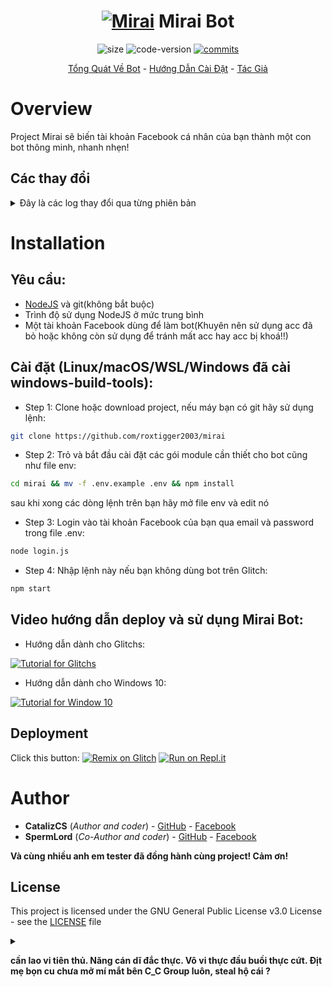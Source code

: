 <h1 align="center">
	<a href="#"><img src="https://i.imgur.com/lzapbcN.png" alt="Mirai"></a>
	Mirai Bot
</h1>
<p align="center">
	<img alt="size" src="https://img.shields.io/github/repo-size/roxtigger2003/mirai.svg?style=flat-square&label=size">
	<img alt="code-version" src="https://img.shields.io/badge/dynamic/json?color=red&label=code%20version&prefix=v&query=%24.version&url=https%3A%2F%2Fraw.githubusercontent.com%2Froxtigger2003%2Fmirai%2Fmaster%2Fpackage.json&style=flat-square">
	<a href="https://github.com/roxtigger2003/mirai/commits"><img alt="commits" src="https://img.shields.io/github/commit-activity/m/roxtigger2003/mirai.svg?label=commit&style=flat-square"></a>
</p>

<p align="center">
	<a href="#Overview">Tổng Quát Về Bot</a>
	-
	<a href="#Installation">Hướng Dẫn Cài Đặt</a>
	-
	<a href="#Author">Tác Giả</a>
</p>

# Overview

Project Mirai sẽ biến tài khoản Facebook cá nhân của bạn thành một con bot thông minh, nhanh nhẹn!

## Các thay đổi

<details>
	<summary>Đây là các log thay đổi qua từng phiên bản</summary>

- 4.2.5: Sửa shortcut không thông báo sau lần đầu tạo file.

- 4.2.6: Tối ưu lại code.

- 4.2.7: Sửa sethelp và delhelp.

- 4.2.8: Sửa lỗi update.js không sao lưu .env

- 4.2.9: Sửa event.js

- 4.2.10: Xóa messageID.tostring()

- 4.2.11: Bật lệnh hentaivn và sửa lệnh rank

- 4.3.0: Loại bỏ một số lệnh không cần thiết, echo -> repeat, saucenao -> sauce, thêm cài đặt thời gian cho việc nhắc đi ngủ và thức dậy, nâng cấp và sửa chữa saucenao, loại bỏ acronym

- 4.3.1: Fix ping

- 4.3.2: Đổi lại SLEEPTIME và WAKETIME

- 4.3.3: repeat -> echo, optimize

- 4.3.4: thêm config canCheckUpdate, sửa lỗi undefined trong unsend.js, optimize

- 4.3.5: sửa lỗi axios not defined

- 4.3.6: sửa cronjob (reversed về lại 4.3.3).

- 4.3.7: giveaway -> ga, tối ưu và rút gọn cho say, thêm giờ vào cho uptime, thay đổi roul từ 3 màu thành 6 màu, thêm tắt bật refresh sau 10 phút, rút gọn log từ terminal/cmd, loại bỏ nhắc bản cập nhật qua tin nhắn!

- 4.3.8: bật sẵn refresh

- 4.3.9: sửa lỗi không nhận .env

- 4.3.10: loại bỏ lệnh facebook, youtube -p -> yt -v, youtube -m -> yt -m, optimize yt, bỏ thư mục modules

- 4.3.11: sửa yt -v

- 4.4.0: thêm User.setUser, User.delUser, User.getColumn, Thread.setThread, Thread.delThread, thêm cột name trong database (cần xóa database cũ rồi thêm lại), thêm lệnh gRank (global rank của cả bot)

- 4.4.1: sửa lỗi roul không báo sai màu

- 4.4.2: sửa sl và money

- 4.5.0: thêm lệnh fishing, khắc phục tình trạng bị block tính năng sau khi bị các thành viên spam, lòi ra thêm database is locked

- 4.5.1: clean fishing

- 4.5.2: sửa fishing, thêm lệnh mit và thêm phần help command cho fishing!

- 4.5.3: thêm lệnh còn thiếu vào file cmds.json

- 4.6.0: thay api anime thành v3(steal hộ bố mày cái thằng đbrr Hiếu ?), thêm afk command, meow, admin help và admin all ( đang làm!!)

</details>

# Installation

## Yêu cầu:
  - [NodeJS](https://nodejs.org/en/) và git(không bắt buộc)
  - Trình độ sử dụng NodeJS ở mức trung bình
  - Một tài khoản Facebook dùng để làm bot(Khuyên nên sử dụng acc đã bỏ hoặc không còn sử dụng để tránh mất acc hay acc bị khoá!!)
 
## Cài đặt (Linux/macOS/WSL/Windows đã cài windows-build-tools):
+ Step 1: Clone hoặc download project, nếu máy bạn có git hãy sử dụng lệnh:
```bash
git clone https://github.com/roxtigger2003/mirai
```
+ Step 2: Trỏ và bắt đầu cài đặt các gói module cần thiết cho bot cũng như file env:
```bash
cd mirai && mv -f .env.example .env && npm install
```
sau khi xong các dòng lệnh trên bạn hãy mở file env và edit nó
+ Step 3: Login vào tài khoản Facebook của bạn qua email và password trong file .env:
```bash
node login.js
```
+ Step 4: Nhập lệnh này nếu bạn không dùng bot trên Glitch:
```bash
npm start
```

## Video hướng dẫn deploy và sử dụng Mirai Bot:

-  Hướng dẫn dành cho Glitchs:

[![Tutorial for Glitchs](https://img.youtube.com/vi/wbfAxyV4n_o/0.jpg)](https://www.youtube.com/watch?v=wbfAxyV4n_o)

- Hướng dẫn dành cho Windows 10:

[![Tutorial for Window 10](https://img.youtube.com/vi/NGxyB6TRX9Q/0.jpg)](https://www.youtube.com/watch?v=NGxyB6TRX9Q)


## Deployment
Click this button:
[![Remix on Glitch](https://cdn.glitch.com/2703baf2-b643-4da7-ab91-7ee2a2d00b5b%2Fremix-button.svg)](https://glitch.com/edit/#!/import/github/roxtigger2003/mirai)
[![Run on Repl.it](https://repl.it/badge/github/roxtigger2003/mirai)](https://repl.it/github/roxtigger2003/mirai)

# Author
- **CatalizCS** (*Author and coder*) - [GitHub](https://github.com/roxtigger2003) - [Facebook](https://fb.me/Cataliz2k)
- **SpermLord** (*Co-Author and coder*) - [GitHub](https://github.com/spermlord) - [Facebook](https://fb.me/MyNameIsSpermLord)

**Và cùng nhiều anh em tester đã đồng hành cùng project! Cảm ơn!**

## License

This project is licensed under the GNU General Public License v3.0 License - see the [LICENSE](LICENSE) file 
<details>
	<summary></summary>

  ```
  Project này không liên kết với bất cứ project nào khác chẳng hạn như c3c!!!
  ```
</details>

**cần lao vi tiên thủ. Năng cán dĩ đắc thực. Vô vi thực đầu buồi thực
cứt. Địt mẹ bọn cu chưa mở mí mắt bên C_C Group luôn, steal hộ cái ?**
